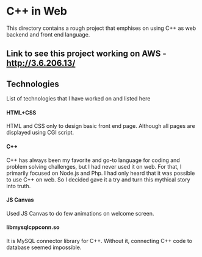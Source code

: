 # C++ in Web
This directory contains a rough project that emphises on using C++ as web backend and front end language.

## Link to see this project working on AWS - http://3.6.206.13/

## Technologies

List of technologies that I have worked on and listed here

#### HTML+CSS
  HTML and CSS only to design basic front end page. Although all pages are displayed using CGI script.

#### C++
  C++ has always been my favorite and go-to language for coding and problem solving challenges, but I had never used it on web. For that, I primarily focused on Node.js and Php. I had only heard that it was possible to use C++ on web. So I decided gave it a try and turn this mythical story into truth.
 
#### JS Canvas
  Used JS Canvas to do few animations on welcome screen.
  
#### libmysqlcppconn.so
  It is MySQL connector library for C++. Without it, connecting C++ code to database seemed impossible.

